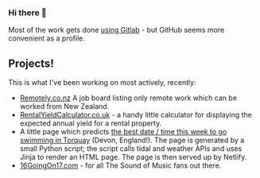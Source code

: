 ### Hi there 👋

Most of the work gets done [using Gitlab](https://gitlab.com/byzantine) - but GitHub seems more convenient as a profile.

## Projects!

This is what I've been working on most actively, recently:

* [Remotely.co.nz](Remotely.co.nz) A job board listing only remote work which can be worked from New Zealand.
* [RentalYieldCalculator.co.uk](https://rentalyieldcalculator.co.uk?utm_source=github&utm_medium=profile) - a handy little calculator for displaying the expected annual yield for a rental property.
* A little page which predicts [the best date / time this week to go swimming in Torquay](https://torquaytide.co.uk/) (Devon, England!).  The page is generated by a small Python script; the script calls tidal and weather APIs and uses Jinja to render an HTML page.  The page is then served up by Netlify.
* [16GoingOn17.com](https://16goingon17.com?utm_source=github&utm_medium=profile) - for all The Sound of Music fans out there.

<!--
**byzantime/byzantime** is a ✨ _special_ ✨ repository because its `README.md` (this file) appears on your GitHub profile.

Here are some ideas to get you started:

- 🔭 I’m currently working on ...
- 🌱 I’m currently learning ...
- 👯 I’m looking to collaborate on ...
- 🤔 I’m looking for help with ...
- 💬 Ask me about ...
- 📫 How to reach me: ...
- 😄 Pronouns: ...
- ⚡ Fun fact: ...
-->
